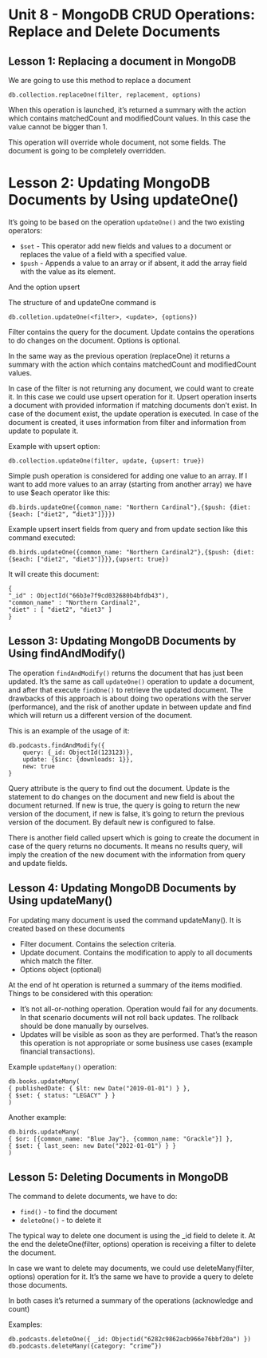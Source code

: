 # Unit 8 - MongoDB CRUD Operations: Replace and Delete Documents

## Lesson 1: Replacing a document in MongoDB

We are going to use this method to replace a document

```mongodb-json
db.collection.replaceOne(filter, replacement, options)
```

When this operation is launched, it’s returned a summary with the action which contains matchedCount and modifiedCount values. In this case the value cannot be bigger than 1.

This operation will override whole document, not some fields. The document is going to be completely overridden.

# Lesson 2: Updating MongoDB Documents by Using updateOne()

It’s going to be based on the operation `updateOne()` and the two existing operators:

* `$set` - This operator add new fields and values to a document or replaces the value of a field with a specified value.
* `$push` - Appends a value to an array or if absent, it add the array field with the value as its element.

And the option upsert

The structure of and updateOne command is

```mongodb-json
db.colletion.updateOne(<filter>, <update>, {options})
```

Filter contains the query for the document. Update contains the operations to do changes on the document. Options is optional.

In the same way as the previous operation (replaceOne) it returns a summary with the action which contains matchedCount and modifiedCount values.

In case of the filter is not returning any document, we could want to create it. In this case we could use upsert operation for it. Upsert operation inserts a document with provided information if matching documents don’t exist. In case of the document exist, the update operation is executed. In case of the document is created, it uses information from filter and information from update to populate it.

Example with upsert option:

```mongodb-json
db.collection.updateOne(filter, update, {upsert: true})
```

Simple push operation is considered for adding one value to an array. If I want to add more values to an array (starting from another array) we have to use $each operator like this:

```mongodb-json
db.birds.updateOne({common_name: "Northern Cardinal"},{$push: {diet: {$each: ["diet2", “diet3"]}}})
```

Example upsert insert fields from query and from update section like this command executed:

```mongodb-json
db.birds.updateOne({common_name: "Northern Cardinal2"},{$push: {diet: {$each: ["diet2", "diet3"]}}},{upsert: true})
```

It will create this document:

```mongodb-json
{
"_id" : ObjectId("66b3e7f9cd032680b4bfdb43"),
"common_name" : "Northern Cardinal2",
"diet" : [ "diet2", "diet3" ]
}
```

## Lesson 3: Updating MongoDB Documents by Using findAndModify()

The operation `findAndModify()` returns the document that has just been updated. It’s the same as call `updateOne()` operation to update a document, and after that execute `findOne()` to retrieve the updated document. The drawbacks of this approach is about doing two operations with the server (performance), and the risk of another update in between update and find which will return us a different version of the document.

This is an example of the usage of it:

```mongodb-json
db.podcasts.findAndModify({
    query: {_id: ObjectId(123123)},
    update: {$inc: {downloads: 1}},
    new: true
}
```

Query attribute is the query to find out the document. Update is the statement to do changes on the document and new field is about the document returned. If new is true, the query is going to return the new version of the document, if new is false, it’s going to return the previous version of the document. By default new is configured to false.

There is another field called upsert which is going to create the document in case of the query returns no documents. It means no results query, will imply the creation of the new document with the information from query and update fields.

## Lesson 4: Updating MongoDB Documents by Using updateMany()

For updating many document is used the command updateMany(). It is created based on these documents

* Filter document. Contains the selection criteria.
* Update document. Contains the modification to apply to all documents which match the filter.
* Options object (optional)

At the end of ht operation is returned a summary of the items modified. Things to be considered with this operation:

* It’s not all-or-nothing operation. Operation would fail for any documents. In that scenario documents will not roll back updates. The rollback should be done manually by ourselves.
* Updates will be visible as soon as they are performed. That’s the reason this operation is not appropriate or some business use cases (example financial transactions).

Example `updateMany()` operation:

```mongodb-json
db.books.updateMany(
{ publishedDate: { $lt: new Date("2019-01-01") } },
{ $set: { status: "LEGACY" } }
)
```

Another example:

```mongodb-json
db.birds.updateMany(
{ $or: [{common_name: "Blue Jay"}, {common_name: "Grackle"}] },
{ $set: { last_seen: new Date("2022-01-01") } }
)
```

## Lesson 5: Deleting Documents in MongoDB

The command to delete documents, we have to do:

* `find()` - to find the document
* `deleteOne()` - to delete it

The typical way to delete one document is using the _id field to delete it. At the end the deleteOne(filter, options) operation is receiving a filter to delete the document.

In case we want to delete may documents, we could use deleteMany(filter, options) operation for it. It’s the same we have to provide a query to delete those documents.

In both cases it’s returned a summary of the operations (acknowledge and count)

Examples:

```mongodb-json
db.podcasts.deleteOne({ _id: Objectid("6282c9862acb966e76bbf20a") })
db.podcasts.deleteMany({category: “crime”})
```

